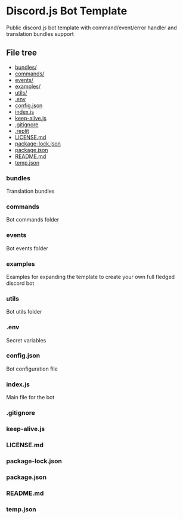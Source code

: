 # Discord.js Bot Template

Public discord.js bot template with command/event/error handler and translation bundles support

## File tree

- [bundles/](/README.md#bundles)
- [commands/](/README.md#commands)
- [events/](/README.md#events)
- [examples/](/README.md#examples)
- [utils/](/README.md#utils)
- [.env](/README.md#.env)
- [config.json](/README.md#config.json)
- [index.js](/README.md#index.js)
- [keep-alive.js](/README.md#keep-alive.js)
- [.gitignore](/README.md#.gitignore)
- [.replit](/README.md#.replit)
- [LICENSE.md](/README.md#LICENSE.md)
- [package-lock.json](/README.md#package-lock.json)
- [package.json](/README.md#package.json)
- [README.md](/README.md#README.md)
- [temp.json](/README.md#temp.json)

### bundles
Translation bundles

### commands
Bot commands folder

### events
Bot events folder

### examples
Examples for expanding the template to create your own full fledged discord bot

### utils
Bot utils folder

### .env
Secret variables

### config.json
Bot configuration file

### index.js
Main file for the bot

### .gitignore


### keep-alive.js

### LICENSE.md

### package-lock.json

### package.json

### README.md

### temp.json
